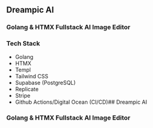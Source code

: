 ## Dreampic AI
 
### Golang & HTMX Fullstack AI Image Editor

### Tech Stack
- Golang
- HTMX
- Templ
- Tailwind CSS
- Supabase (PostgreSQL)
- Replicate
- Stripe
- Github Actions/Digital Ocean (CI/CD)## Dreampic AI
 
### Golang & HTMX Fullstack AI Image Editor